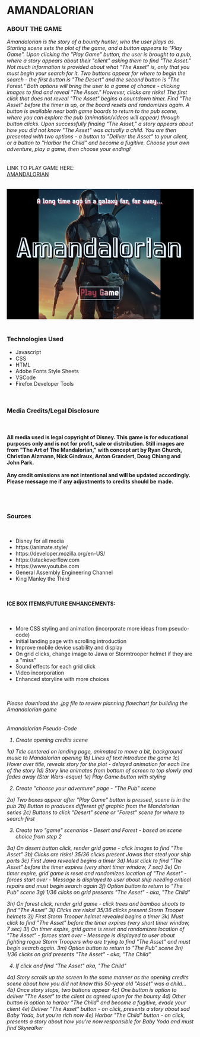 <h1>AMANDALORIAN</h1>

<h3>ABOUT THE GAME</h3>

<i>
Amandalorian is the story of a bounty hunter, who the user plays as. Starting scene sets the plot of the game, and a button appears to "Play Game". Upon clicking the "Play Game" button, the user is brought to a pub, where a story appears about their "client" asking them to find "The Asset." Not much information is provided about what "The Asset" is, only that you must begin your search for it.  Two buttons appear for where to begin the search - the first button is "The Desert" and the second button is "The Forest." Both options will bring the user to a game of chance - clicking images to find and reveal "The Asset." However, clicks are risks! The first click that does not reveal "The Asset" begins a countdown timer. Find "The Asset" before the timer is up, or the board resets and randomizes again.  A button is available near both game boards to return to the pub scene, where you can explore the pub (animation/videos will appear) through button clicks. Upon successfully finding "The Asset," a story appears about how you did not know "The Asset" was actually a child. You are then presented with two options - a button to "Deliver the Asset" to your client, or a button to "Harbor the Child" and become a fugitive.  Choose your own adventure, play a game, then choose your ending!</i>
<br>
<br>
<br>
LINK TO PLAY GAME HERE:
<br>
<a href="https://amandalorian.netlify.app/">AMANDALORIAN</a>
<br>
<br>

![Game Screenshot](./media/ScreenShot.png)
<br>
<br>
<h3> Technologies Used</h3>
<ul>
<li>Javascript</li>
<li>CSS</li>
<li>HTML</li>
<li>Adobe Fonts Style Sheets</li>
<li>VSCode</li>
<li>Firefox Developer Tools</li>
</ul>
<br>
<h3> Media Credits/Legal Disclosure </h3>
<br>
<h4>All media used is legal copyright of Disney. This game is for educational purposes only and is not for profit, sale or distribution. Still images are from "The Art of The Mandalorian," with concept art by Ryan Church, Christian Alzmann, Nick Gindraux, Anton Grandert, Doug Chiang and John Park.
<br>
<br>Any credit omissions are not intentional and will be updated accordingly. Please message me if any adjustments to credits should be made.
</h4>
<br>
<br>
<h3>Sources</h3>
<br>
<ul>
  <li>Disney for all media</li>
  <li>https://animate.style/</li>
  <li>https://developer.mozilla.org/en-US/</li>
  <li>https://stackoverflow.com</li>
  <li>https://www.youtube.com</li>
  <li>General Assembly Engineering Channel</li>
  <li>King Manley the Third</li>
</ul>
<br>
<h4>ICE BOX ITEMS/FUTURE ENHANCEMENTS:</h4>
<br>
<ul>
<li>More CSS styling and animation (incorporate more ideas from pseudo-code)</li>
<li>Initial landing page with scrolling introduction</li>
<li>Improve mobile device usability and display</li>
<li>On grid clicks, change image to Jawa or Stormtrooper helmet if they are a "miss"</li>
<li>Sound effects for each grid click</li>
<li>Video incorporation</li>
<li>Enhanced storyline with more choices</li>
<i>
</ul>
<br>
<br>
Please download the .jpg file to review planning flowchart for building the Amandalorian game
<br> 
<br>
<br>
Amandalorian Pseudo-Code

1. Create opening credits scene

 1a) Title centered on landing page, animated to move a bit, background music to Mandalorian opening
 1b) Lines of text introduce the game
 1c) Hover over title, reveals story for the plot - delayed animation for each line of the story
 1d) Story line animates from bottom of screen to top slowly and fades away (Star Wars-esque)
 1e) Play Game button with styling

2. Create "choose your adventure" page - "The Pub" scene
 
 2a) Two boxes appear after "Play Game" button is pressed, scene is in the pub
 2b) Button to produces different gif graphic from the Mandalorian series
 2c) Buttons to click "Desert" scene or "Forest" scene for where to search first

3. Create two "game" scenarios - Desert and Forest - based on scene choice from step 2

3a) On desert button click, render grid game - click images to find "The Asset"
3b) Clicks are risks! 35/36 clicks present Jawas that steal your ship parts
3c) First Jawa revealed begins a timer
3d) Must click to find "The Asset" before the timer expires (very short timer window, 7 sec)
3e) On timer expire, grid game is reset and randomizes location of "The Asset" - forces start over - Message is displayed to user about ship needing critical repairs and must begin search again
3f) Option button to return to "The Pub" scene
3g) 1/36 clicks on grid presents "The Asset" - aka, "The Child"

3h) On forest click, render grid game - click trees and bamboo shoots to find "The Asset"
3i) Clicks are risks! 35/36 clicks present Storm Trooper helmets
3j) First Storm Trooper helmet revealed begins a timer
3k) Must click to find "The Asset" before the timer expires (very short timer window, 7 sec)
3l) On timer expire, grid game is reset and randomizes location of "The Asset" - forces start over - Message is displayed to user about fighting rogue Storm Troopers who are trying to find "The Asset" and must begin search again.
3m) Option button to return to "The Pub" scene
3n) 1/36 clicks on grid presents "The Asset" - aka, "The Child"

4. If click and find "The Asset" aka, "The Child"

4a) Story scrolls up the screen in the same manner as the opening credits scene about how you did not know this 50-year old "Asset" was a child...
4b) Once story stops, two buttons appear
4c) One button is option to deliver "The Asset" to the client as agreed upon for the bounty
4d) Other button is option to harbor "The Child" and become a fugitive, evade your client
4e) Deliver "The Asset" button - on click, presents a story about sad Baby Yoda, but you're rich now
4e) Harbor "The Child" button - on click, presents a story about how you're now responsible for Baby Yoda and must find Skywalker 
</i>